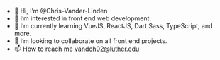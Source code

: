 - 👋 Hi, I’m @Chris-Vander-Linden
- 👀 I’m interested in front end web development.
- 🌱 I’m currently learning VueJS, ReactJS, Dart Sass, TypeScript, and more.
- 💞️ I’m looking to collaborate on all front end projects.
- 📫 How to reach me vandch02@luther.edu

<!---
Chris-Vander-Linden/Chris-Vander-Linden is a ✨ special ✨ repository because its `README.md` (this file) appears on your GitHub profile.
You can click the Preview link to take a look at your changes.
--->
